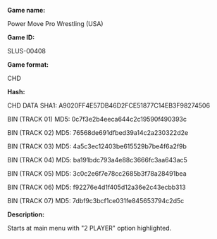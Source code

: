 **Game name:**

Power Move Pro Wrestling (USA)

**Game ID:**

SLUS-00408

**Game format:**

CHD

**Hash:**

CHD DATA SHA1: A9020FF4E57DB46D2FCE51877C14EB3F98274506

BIN (TRACK 01) MD5: 0c7f3e2b4eeca644c2c19590f490393c

BIN (TRACK 02) MD5: 76568de691dfbed39a14c2a230322d2e

BIN (TRACK 03) MD5: 4a5c3ec12403be615529b7be4f6a2f9b

BIN (TRACK 04) MD5: ba191bdc793a4e88c3666fc3aa643ac5

BIN (TRACK 05) MD5: 3c0c2e6f7e78cc2685b3f78a28491bea

BIN (TRACK 06) MD5: f92276e4d1f405d12a36e2c43ecbb313

BIN (TRACK 07) MD5: 7dbf9c3bcf1ce031fe845653794c2d5c

**Description:**

Starts at main menu with "2 PLAYER" option highlighted.